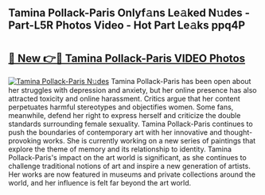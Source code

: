 ## Tamina Pollack-Paris Onlyf𝚊ns Le𝚊ked N𝚞des - Part-L5R Photos Video - Hot Part Le𝚊ks ppq4P

# <h2><a href="http://ab64120.deff.icu/?id=Tamina+Pollack-Paris">🔗 New 👉🔴 Tamina Pollack-Paris VIDEO Photos</a></h2>

[![Tamina Pollack-Paris N𝚞des](https://i.imgur.com/rIISA9y.gif)](http://ab64120.deff.icu/?id=Tamina+Pollack-Paris)
Tamina Pollack-Paris has been open about her struggles with depression and anxiety, but her online presence has also attracted toxicity and online harassment. Critics argue that her content perpetuates harmful stereotypes and objectifies women. Some fans, meanwhile, defend her right to express herself and criticize the double standards surrounding female sexuality. Tamina Pollack-Paris continues to push the boundaries of contemporary art with her innovative and thought-provoking works. She is currently working on a new series of paintings that explore the theme of memory and its relationship to identity. Tamina Pollack-Paris's impact on the art world is significant, as she continues to challenge traditional notions of art and inspire a new generation of artists. Her works are now featured in museums and private collections around the world, and her influence is felt far beyond the art world.
